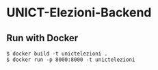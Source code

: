 # UNICT-Elezioni-Backend

## Run with Docker
```
$ docker build -t unictelezioni .
$ docker run -p 8000:8000 -t unictelezioni
```